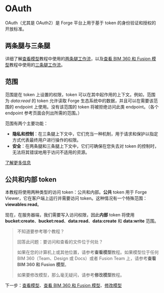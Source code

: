 # OAuth

OAuth（尤其是 OAuth2）是 Forge 平台上用于基于 token 的身份验证和授权的开放标准。

## 两条腿与三条腿

详细了解[查看模型](/zh-CN/tutorials/viewmodels)教程中使用的[两条腿工作流](https://forge.autodesk.com/en/docs/oauth/v2/tutorials/get-2-legged-token/)，以及[查看 BIM 360 和 Fusion 模型](/zh-CN/tutorials/viewhubmodels)教程中使用的[三条腿工作流](https://forge.autodesk.com/en/docs/oauth/v2/tutorials/get-3-legged-token/)。

## 范围

范围是在 token 上设置的权限，token 可以在其中起作用的上下文。例如，范围为 _data:read_ 的 token 允许读取 Forge 生态系统中的数据，并且可以在需要该范围的 endpoint 上使用。没有该范围的 token 将被拒绝访问此类 endpoint。（各个 endpoint 参考页面会列出所需的范围。）

范围有两个主要功能：

- **隐私和控制**：在三条腿上下文中，它们充当一种机制，用于请求和保护以指定方式代表最终用户进行操作的权限。
- **安全**：在两条腿和三条腿上下文中，它们可确保在您失去对 token 的控制时，无法将其错误地用于访问不适用的资源。

[了解更多信息](https://forge.autodesk.com/en/docs/oauth/v2/overview/scopes/)

## 公共和内部 token

本教程将使用两种类型的访问 token：公共和内部。**公共** token 用于 Forge Viewer，它在客户端上运行并需要访问 token。这种情况有一个特殊范围：**viewables:read**。 

现在，在服务器端，我们需要写入访问权限，因此**内部** token 将使用 **bucket:create**、**bucket:read**、**data:read**、**data:create** 和 **data:write** 范围。

> 不知道要参考哪个教程？ 
> 
> 回答此问题：要访问和查看的文件位于何处？ 
> 
> 如果在您的计算机上或其他位置，请参考**查看模型**教程。如果模型位于任何 BIM 360（Team、Design 或 Docs）或者 Fusion Team 上，请参考**查看 BIM 360 和 Fusion 模型**。
>
> 如果要修改模型，那么毫无疑问，请参考**修改模型**教程。

下一步：[查看模型](/zh-CN/tutorials/viewmodels)、[查看 BIM 360 和 Fusion 模型](/zh-CN/tutorials/viewhubmodels)、[修改模型](/zh-CN/tutorials/modifymodels)